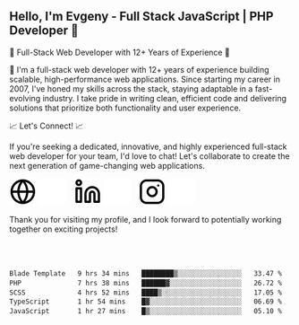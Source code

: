 ## Hello, I'm Evgeny - Full Stack JavaScript | PHP Developer 👋

🚀 Full-Stack Web Developer with 12+ Years of Experience 🚀

👋 I'm a full-stack web developer with 12+ years of experience building scalable, high-performance web applications. Since starting my career in 2007, I've honed my skills across the stack, staying adaptable in a fast-evolving industry. I take pride in writing clean, efficient code and delivering solutions that prioritize both functionality and user experience.

📈 Let's Connect! 📈

If you're seeking a dedicated, innovative, and highly experienced full-stack web developer for your team, I'd love to chat! Let's collaborate to create the next generation of game-changing web applications.

[![website](./img/globe-light.svg)](https://tradiry.com#gh-light-mode-only)
[![website](./img/globe-dark.svg)](https://tradiry.com#gh-dark-mode-only)
&nbsp;&nbsp;
[![website](./img/linkedin-light.svg)](https://www.linkedin.com/in/etulikov#gh-light-mode-only)
[![website](./img/linkedin-dark.svg)](https://www.linkedin.com/in/etulikov#gh-dark-mode-only)
&nbsp;&nbsp;
[![website](./img/instagram-light.svg)](https://www.instagram.com/evgenytulikov/#gh-light-mode-only)
[![website](./img/instagram-dark.svg)](https://www.instagram.com/evgenytulikov/#gh-dark-mode-only)

Thank you for visiting my profile, and I look forward to potentially working together on exciting projects!

<br />
<br />

<!--START_SECTION:waka-->

```txt
Blade Template   9 hrs 34 mins   ████████▒░░░░░░░░░░░░░░░░   33.47 %
PHP              7 hrs 38 mins   ██████▓░░░░░░░░░░░░░░░░░░   26.72 %
SCSS             4 hrs 52 mins   ████▒░░░░░░░░░░░░░░░░░░░░   17.05 %
TypeScript       1 hr 54 mins    █▓░░░░░░░░░░░░░░░░░░░░░░░   06.69 %
JavaScript       1 hr 27 mins    █▒░░░░░░░░░░░░░░░░░░░░░░░   05.10 %
```

<!--END_SECTION:waka-->
